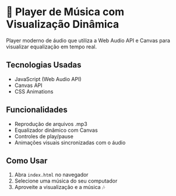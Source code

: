 # 🎵 Player de Música com Visualização Dinâmica

Player moderno de áudio que utiliza a Web Audio API e Canvas para visualizar equalização em tempo real.

## Tecnologias Usadas
- JavaScript (Web Audio API)
- Canvas API
- CSS Animations

## Funcionalidades
- Reprodução de arquivos .mp3
- Equalizador dinâmico com Canvas
- Controles de play/pause
- Animações visuais sincronizadas com o áudio

## Como Usar
1. Abra `index.html` no navegador
2. Selecione uma música do seu computador
3. Aproveite a visualização e a música 🎶
